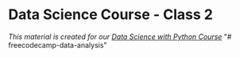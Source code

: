 # Data Science Course - Class 2
_This material is created for our [Data Science with Python Course](https://rmotr.com/data-science-python-course)_
"# freecodecamp-data-analysis" 
